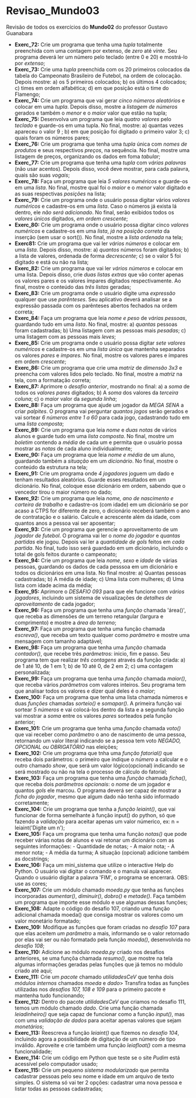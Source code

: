# Revisao_Mundo03
 Revisão de todos os exercícios do **Mundo02** do professor Gustavo Guanabara
+ __Exerc_72:__ Crie um programa que tenha uma _tupla_ totalmente preenchida com uma contagem por extenso, de _zero_ até _vinte_. Seu programa deverá ler um número pelo teclado (entre 0 e 20) e mostrá-lo por _extenso_;
+ __Exerc_73:__ Crie uma _tupla_ preenchida com os 20 primeiros colocados da tabela do Campeonato Brasileiro de Futebol, na ordem de colocação. Depois mostre: a) os 5 primeiros colocados; b) os últimos 4 colocados; c) times em ordem alfabética; d) em que posição está o time do Flamengo;
+ __Exerc_74:__ Crie um programa que vai gerar _cinco números aleatórios_ e colocar em uma _tupla_. Depois disso, mostre a _listagem de números_ gerados e também o _menor_ e o _maior_ valor que estão na tupla;
+ __Exerc_75:__ Desenvolva um programa que leia _quatro valores_ pelo _teclado_ e guarde-os em uma tupla. No final, mostre: a) quantas vezes apareceu o valor 9 ; b) em que posição foi digitado o primeiro valor 3; c) quais foram os números pares;
+ __Exerc_76:__ Crie um programa que tenha uma _tupla_ única com _nomes de produtos_ e seus respectivos _preços_, na sequência. No final, mostre uma listagem de preços, organizando os dados em foma _tabular_;
+ __Exerc_77:__ Crie um programa que tenha uma _tupla_ com _várias palavras_ (não usar acentos). Depois disso, você deve mostrar, para cada palavra, quais são suas _vogais_;
+ __Exerc_78:__ Faça um programa que leia _5 valores numéricos_ e guarde-os em uma _lista_. No final, mostre qual foi o _maior_ e o _menor_ valor digitado e as suas respectivas _posições_ na lista;
+ __Exerc_79:__ Crie um programa onde o usuário possa digitar vários _valores numéricos_ e cadastre-os em uma _lista_. Caso o números já exista lá dentro, ele _não será adicionado_. No final, serão exibidos todos os _valores únicos_ digitados, _em ordem crescente_;
+ __Exerc_80:__ Crie um programa onde o usuário possa digitar cinco _valores numéricos_ e cadastre-os em uma _lista_, _já na posição correta_ da inserção (sem usar o sort()). No final, mostre a _lista ordenada_ na tela;
+ __Exerc81:__ Crie um programa que vai ler _vários números_ e colocar em uma _lista_. Depois disso, mostre: a) _quantos_ números foram digitados; b) a lista de valores, ordenada de forma _decrescente_; c) se o valor 5 foi digitado e está ou não na lista;
+ __Exerc_82:__ Crie um programa que vai ler _vários números_ e colocar em uma lista. Depois disso, crie _duas listas extras_ que vão conter apenas os valores pares e os valores ímpares digitados respectivamente. Ao final, mostre o conteúdo das _três listas_ geradas;
+ __Exerc_83:__ Crie um programa onde o usuário digite uma _expressão_ qualquer que use _parênteses_. Seu aplicativo deverá analisar se a expressão passada com os parênteses abertos fechados na ordem correta;
+ __Exerc_84:__ Faça um programa que leia _nome e peso_ de _várias pessoas_, guardando tudo em uma _lista_. No final, mostre: a) _quantas_ pessoas foram cadastradas; b) Uma listagem com as pessoas mais _pesadas_; c) uma listagem com as pessoas mais _leves_;
+ __Exerc_85:__ Crie um programa onde o usuário possa digitar _sete valores numéricos_ e cadastre-os em uma _lista única_ que mantenha separados os valores _pares_ e _ímpares_. No final, mostre os valores pares e ímpares em ordem _crescente_;
+ __Exerc_86:__ Crie um programa que crie uma _matriz_ de _dimensão 3x3_ e preencha com valores lidos pelo teclado. No final, mostre a _matriz_ na tela, com a formatação correta;
+ __Exerc_87:__ Aprimore o _desafio anterior_, mostrando no final: a) a _soma_ de todos os _valores pares_ digitados; b) A _soma_ dos valores da _terceira coluna_; c) o _maior_ valor da _segunda linha_;
+ __Exerc_88:__ Faça um programa que ajude um jogador da _MEGA SENA_ a criar _palpites_. O programa vai perguntar _quantos jogos_ serão gerados e vai sortear _6 números entre 1 a 60_ para cada jogo, cadastrando tudo em uma _lista composta_;
+ __Exerc_89:__ Crie um programa que leia _nome_ e _duas notas_ de vários alunos e guarde tudo em uma _lista composta_. No final, mostre um _boletim_ contendo a _média_ de cada um e permita que o usuário possa mostrar as _notas_ de cada aluno individualmente;
+ __Exerc_90:__ Faça um programa que leia _nome e média_ de um aluno, guardando também a _situação_ em um _dicionário_. No final, mostre o conteúdo da estrutura na tela;
+ __Exerc_91:__ Crie um programa onde _4 jogadores_ joguem um dado e tenham resultados aleatórios. Guarde esses resultados em um dicionário. No final, coloque esse dicionário em ordem, sabendo que o vencedor tirou o maior número no dado;
+ __Exerc_92:__ Crie um programa que leia _nome, ano de nascimento e carteira de trabalho_ e cadastre-os (com idade) em um dicionário se por acaso a CTPS for diferente de zero, o dicionário receberá também o ano de contratação e o salário. Calcule e acrescente além da idade, com quantos anos a pessoa vai ser aposentar;
+ __Exerc_93:__ Crie um programa que gerencie o aproveitamento de um _jogador de futebol_. O programa vai ler o _nome do jogador_ e _quantas partidas_ ele jogou. Depois vai ler a _quantidade de gols_ feitos em _cada partida_. No final, tudo isso será guardado em um dicionário, incluindo o total de gols feitos durante o campeonato;
+ __Exerc_94:__ Crie um programa que leia _nome_, _sexo_ e _idade_ de várias pessoas, guardando os dados de cada pesssoa em um dicionário e todos os dicionários em uma lista. No final mostre: a) Quantas pessoas cadastradas; b) A média de idade; c) Uma lista com mulheres; d) Uma lista com idade acima da média;
+ __Exerc_95:__ Aprimore o _DESAFIO 093_ para que ele funcione com _vários jogadores_, incluindo um sistema de visualizações de _detalhes de aproveitamento_ de cada jogador;
+ __Exerc_96:__ Faça um programa que tenha uma _função_ chamada 'área()', que receba as dimensões de um terreno retangular (largura e comprimento) e mostre a _área do terreno_;
+ __Exerc_97:__ Faça um programa que tenha uma função chamada _escreva()_, que receba um texto qualquer como _parâmetro_ e mostre uma mensagem com tamanho adaptável;
+ __Exerc_98:__ Faça um programa que tenha uma _função_ chamada _contador()_, que recebe três _parâmetros_: inicio, fim e passo. Seu programa tem que realizar _três contagens_ através da função criada: a) de 1 até 10, de 1 em 1; b) de 10 até 0, de 2 em 2; c) uma contagem personalizada;
+ __Exerc_99:__ Faça um programa que tenha uma _função_ chamada _maior()_, que receba vários _parâmetros_ com valores inteiros. Seu programa tem que analisar todos os valores e dizer qual deles é o _maior_;
+ __Exerc_100:__ Faça um programa que tenha uma lista chamada números e duas _funções_ chamadas _sorteio()_ e _somapar()_. A primeira função vai sortear _5 números_ e vai colocá-los dentro da lista e a segunda função vai mostrar a _soma_ entre os valores _pares_ sorteados pela função anterior;
+ __Exerc_101:__ Crie um programa que tenha uma _função_ chamada _voto()_ que vai receber como _parâmetro_ o ano de nascimento de uma pessoa, retornando um valor literal indicando se a pessoa tem voto _NEGADO, OPCIONAL ou OBRIGATÓRIO_ nas eleições;
+ __Exerc_102:__ Crie um programa que tnha uma _função fatorial()_ que receba dois parâmetros: o primeiro que indique o _número_ a calcular e o outro chamado _show_, que será um valor lógico(opcional) indicando se será mostrado ou não na tela o processo de cálculo do fatorial;
+ __Exerc_103:__ Faça um programa que tenha uma _função_ chamada _ficha()_, que receba dois _parâmetros opcionais_: o _nome_ de um jogador e quantos _gols_ ele marcou. O programa deverá ser capaz de mostrar a _ficha do jogador_, mesmo que algum dado não tenha sido informado corretamente;
+ __Exerc_104:__ Crie um programa que tenha a _função leiaint()_, que vai funcionar de forma semelhante à função input() do python, só que fazendo a _validação_ para aceitar apenas um valor númerico, ex: n = leiaint('Digite um n');
+ __Exerc_105:__ Faça um programa que tenha uma função _notas()_ que pode receber várias notas de alunos e vai retonar um dicionário com as seguintes informações: - Quantidade de notas; - A maior nota; - A menor nota; - A média da turma; A situação (opcional) adicione também as docstrings;
+ __Exerc_106:__ Faça um mini_sistema que utilize o interactive Help do Python. O usuário vai digitar o comando e o manula vai aparecer. Quando o usuário digitar a palavra 'FIM', o programa se encerrará. OBS: use as cores;
+ __Exerc_107:__ Crie um módulo chamado _moeda.py_ que tenha as funções incorporadas _aumentar()_, _diminuir()_, _dobro()_ e _metade()_. Faça também um programa que importe esse módulo e use algumas dessas funções;
+ __Exerc_108:__ Adapte o código do desafio 107, criando uma função adicional chamada moeda() que consiga mostrar os valores como um valor monetário formatado;
+ __Exerc_109:__ Modifique as funções que foram criadas no _desafio 107_ para que elas aceitem _um parâmetro_ a mais, informando se o valor retornado por elas vai ser ou não formatado pela função _moeda()_, desenvolvida no _desafio 108_;
+ __Exerc_110:__ Adicione ao módulo _moeda.py_ criado nos desafios anteriores, se uma funçõa chamada _resumo()_, que mostre na tela algumas informações geradas pelas funções que já temos no módulo criado até aqui;
+ __Exerc_111:__ Crie um _pacote_ chamado _utilidadesCeV_ que tenha dois _módulos internos_ chamados _moeda_ e _dado_> Transfira todas as funções utilizadas nos _desafios 107, 108 e 109_ para o primeiro pacote e mantenha tudo funcionando;
+ __Exerc_112:__ Dentro do pacote _utilidadesCeV_ que criamos no desafio 111, temos um módulo chamado _dado_. Crie uma função chamada _leiadinheiro()_ que seja capaz de funcionar como a função _input()_, mas com uma _validação de dados_ para aceitar apenas valores que sejam _monetários_;
+ __Exerc_113:__ Reescreva a função _leiaint()_ que fizemos no _desafio 104_, incluindo agora a possibilidade de digitação de um número de tipo inválido. Aproveite e crie também uma função _leiafloat()_ com a mesma funcionalidade;
+ __Exerc_114:__ Crie um código em Python que teste se o site _Pudim_ está acessível pelo computador usado;
+ __Exerc_115:__ Crie um pequeno _sistema modularizado_ que permita cadastrar pessoas pelo seu nome e idade em um arquivo de texto simples. O sistema só vai ter 2 opções: cadastrar uma nova pessoa e listar todas as pessoas cadastradas;



 
